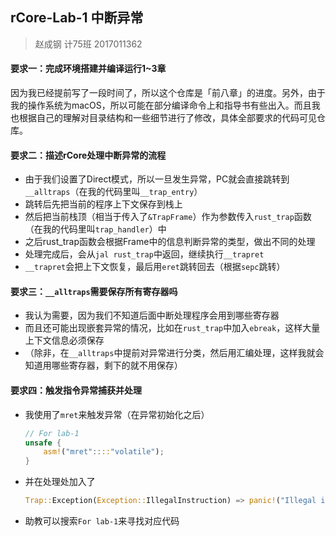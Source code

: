 ## rCore-Lab-1 中断异常

> 赵成钢 计75班 2017011362

#### 要求一：完成环境搭建并编译运行1~3章
因为我已经提前写了一段时间了，所以这个仓库是「前八章」的进度。另外，由于我的操作系统为macOS，所以可能在部分编译命令上和指导书有些出入。而且我也根据自己的理解对目录结构和一些细节进行了修改，具体全部要求的代码可见仓库。

#### 要求二：描述rCore处理中断异常的流程
- 由于我们设置了Direct模式，所以一旦发生异常，PC就会直接跳转到`__alltraps`（在我的代码里叫`__trap_entry`）
- 跳转后先把当前的程序上下文保存到栈上
- 然后把当前栈顶（相当于传入了`&TrapFrame`）作为参数传入`rust_trap`函数（在我的代码里叫`trap_handler`）中
- 之后rust_trap函数会根据Frame中的信息判断异常的类型，做出不同的处理
- 处理完成后，会从`jal rust_trap`中返回，继续执行`__trapret`
- `__trapret`会把上下文恢复，最后用`eret`跳转回去（根据`sepc`跳转）

#### 要求三：`__alltraps`需要保存所有寄存器吗
- 我认为需要，因为我们不知道后面中断处理程序会用到哪些寄存器
- 而且还可能出现嵌套异常的情况，比如在`rust_trap`中加入`ebreak`，这样大量上下文信息必须保存
- （除非，在`__alltraps`中提前对异常进行分类，然后用汇编处理，这样我就会知道用哪些寄存器，剩下的就不用保存）

#### 要求四：触发指令异常捕获并处理
- 我使用了`mret`来触发异常（在异常初始化之后）
    ```rust
    // For lab-1
    unsafe {
        asm!("mret"::::"volatile");
    }
    ```
- 并在处理处加入了
    ```rust
    Trap::Exception(Exception::IllegalInstruction) => panic!("Illegal instruction."), // For lab-1
    ```
- 助教可以搜索`For lab-1`来寻找对应代码